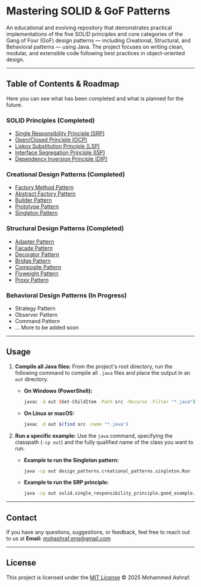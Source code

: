 #  Mastering SOLID & GoF Patterns

An educational and evolving repository that demonstrates practical implementations of the five SOLID principles and core categories of the Gang of Four (GoF) design patterns — including Creational, Structural, and Behavioral patterns — using Java. The project focuses on writing clean, modular, and extensible code following best practices in object-oriented design.

---

##  Table of Contents & Roadmap

Here you can see what has been completed and what is planned for the future.

###  SOLID Principles (Completed)
* [Single Responsibility Principle (SRP)](./src/solid/single_responsibility_principle)
* [Open/Closed Principle (OCP)](./src/solid/open_closed_principle)
* [Liskov Substitution Principle (LSP)](./src/solid/liskov_substitution_principle)
* [Interface Segregation Principle (ISP)](./src/solid/interface_segregation)
* [Dependency Inversion Principle (DIP)](./src/solid/dependency_inversion)

###  Creational Design Patterns (Completed)
* [Factory Method Pattern](./src/design_patterns/creational_patterns/factory_method)
* [Abstract Factory Pattern](./src/design_patterns/creational_patterns/abstract_factory)
* [Builder Pattern](./src/design_patterns/creational_patterns/builder)
* [Prototype Pattern](./src/design_patterns/creational_patterns/prototype)
* [Singleton Pattern](./src/design_patterns/creational_patterns/singleton)

###  Structural Design Patterns (Completed)
* [Adapter Pattern](./src/design_patterns/structural_patterns/adapter)
* [Facade Pattern](./src/design_patterns/structural_patterns/facade)
* [Decorator Pattern](./src/design_patterns/structural_patterns/decorator)
* [Bridge Pattern](./src/design_patterns/structural_patterns/bridge)
* [Composite Pattern](./src/design_patterns/structural_patterns/composite)
* [Flyweight Pattern](./src/design_patterns/structural_patterns/flyweight)
* [Proxy Pattern](./src/design_patterns/structural_patterns/proxy)

### Behavioral Design Patterns (In Progress)
* Strategy Pattern
* Observer Pattern
* Command Pattern
* ... More to be added soon

---

## Usage

1.  **Compile all Java files:**
    From the project's root directory, run the following command to compile all `.java` files and place the output in an `out` directory.

    * **On Windows (PowerShell):**
        ```bash
        javac -d out (Get-ChildItem -Path src -Recurse -Filter "*.java").FullName
        ```
    * **On Linux or macOS:**
        ```bash
        javac -d out $(find src -name "*.java")
        ```

2.  **Run a specific example:**
    Use the `java` command, specifying the classpath (`-cp out`) and the fully qualified name of the class you want to run.

    * **Example to run the Singleton pattern:**
        ```bash
        java -cp out design_patterns.creational_patterns.singleton.Run
        ```
    * **Example to run the SRP principle:**
        ```bash
        java -cp out solid.single_responsibility_principle.good_example.Run
        ```

---
## Contact
If you have any questions, suggestions, or feedback, feel free to reach out to us at **Email:** [mohashraf.eng@gmail.com](mailto:mohashraf.eng@gmail.com)

---
## License
This project is licensed under the [MIT License](./LICENSE) © 2025 Mohammed Ashraf.